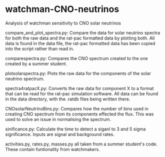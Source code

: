 # watchman-CNO-neutrinos

Analysis of watchman sensitivity to CNO solar neutrinos

compare_and_plot_spectra.py: Compare the data for solar neutrino spectra for both the raw data and the rat-pac formatted data by plotting both. All data is found in the data file, the rat-pac formatted data has been copied into the script rather than read in.

comparespectra.py: Compares the CNO spectrum created to the one created by a summer student.

plotsolarspectra.py: Plots the raw data for the components of the solar neutrino spectrum.

spectra4ratpacX.py: Converts the raw data for component X to a format that can be read for the rat-pac simulation software. All data can be found in the data directory, with the .ratdb files being written there.

CNOsolarNeutrinoBins.py: Compares how the number of bins used in creating CNO spectrum from its components effected the flux. This was used to solve an issue in normalising the spectrum.

sinificance.py: Calculate the time to detect a siganl to 3 and 5 sigma significance. Inputs are signal and background rates.

activities.py, rates.py, masses.py all taken from a summer student's code. These contain funtionality from watchmakers.

